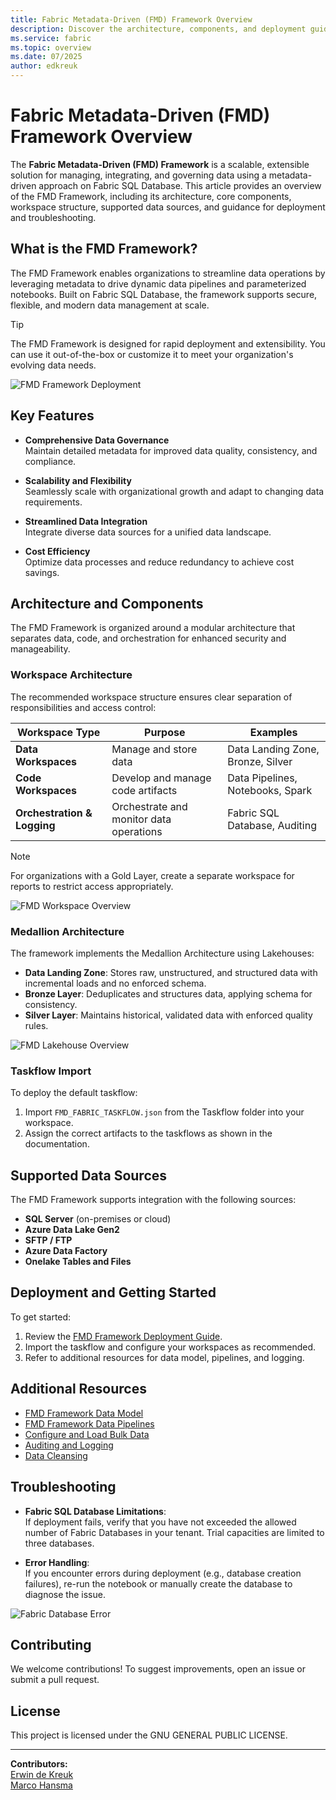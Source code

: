 ```yaml
---
title: Fabric Metadata-Driven (FMD) Framework Overview
description: Discover the architecture, components, and deployment guidance for the Fabric Metadata-Driven (FMD) Framework on Fabric SQL Database.
ms.service: fabric
ms.topic: overview
ms.date: 07/2025
author: edkreuk
---
```


# Fabric Metadata-Driven (FMD) Framework Overview

The **Fabric Metadata-Driven (FMD) Framework** is a scalable, extensible solution for managing, integrating, and governing data using a metadata-driven approach on Fabric SQL Database. This article provides an overview of the FMD Framework, including its architecture, core components, workspace structure, supported data sources, and guidance for deployment and troubleshooting.

## What is the FMD Framework?

The FMD Framework enables organizations to streamline data operations by leveraging metadata to drive dynamic data pipelines and parameterized notebooks. Built on Fabric SQL Database, the framework supports secure, flexible, and modern data management at scale.

> [!TIP]
> The FMD Framework is designed for rapid deployment and extensibility. You can use it out-of-the-box or customize it to meet your organization's evolving data needs.

![FMD Framework Deployment](./Images/FMD_FRAMEWORK.jpeg)

## Key Features

- **Comprehensive Data Governance**  
  Maintain detailed metadata for improved data quality, consistency, and compliance.

- **Scalability and Flexibility**  
  Seamlessly scale with organizational growth and adapt to changing data requirements.

- **Streamlined Data Integration**  
  Integrate diverse data sources for a unified data landscape.

- **Cost Efficiency**  
  Optimize data processes and reduce redundancy to achieve cost savings.

## Architecture and Components

The FMD Framework is organized around a modular architecture that separates data, code, and orchestration for enhanced security and manageability.

### Workspace Architecture

The recommended workspace structure ensures clear separation of responsibilities and access control:

| Workspace Type                | Purpose                                      | Examples                        |
|-------------------------------|----------------------------------------------|----------------------------------|
| **Data Workspaces**           | Manage and store data                        | Data Landing Zone, Bronze, Silver|
| **Code Workspaces**           | Develop and manage code artifacts            | Data Pipelines, Notebooks, Spark |
| **Orchestration & Logging**   | Orchestrate and monitor data operations      | Fabric SQL Database, Auditing    |

> [!NOTE]
> For organizations with a Gold Layer, create a separate workspace for reports to restrict access appropriately.

![FMD Workspace Overview](./Images/FMD_WORKSPACE_OVERVIEW.png)

### Medallion Architecture

The framework implements the Medallion Architecture using Lakehouses:

- **Data Landing Zone**: Stores raw, unstructured, and structured data with incremental loads and no enforced schema.
- **Bronze Layer**: Deduplicates and structures data, applying schema for consistency.
- **Silver Layer**: Maintains historical, validated data with enforced quality rules.

![FMD Lakehouse Overview](./Images/FMD_LAKEHOUSE_OVERVIEW.png)

### Taskflow Import

To deploy the default taskflow:

1. Import `FMD_FABRIC_TASKFLOW.json` from the Taskflow folder into your workspace.
2. Assign the correct artifacts to the taskflows as shown in the documentation.

## Supported Data Sources

The FMD Framework supports integration with the following sources:

- **SQL Server** (on-premises or cloud)
- **Azure Data Lake Gen2**
- **SFTP / FTP**
- **Azure Data Factory**
- **Onelake Tables and Files**

## Deployment and Getting Started

To get started:

1. Review the [FMD Framework Deployment Guide](./FMD_FRAMEWORK_DEPLOYMENT.md).
2. Import the taskflow and configure your workspaces as recommended.
3. Refer to additional resources for data model, pipelines, and logging.

## Additional Resources

- [FMD Framework Data Model](./FMD_DATA_MODEL.md)
- [FMD Framework Data Pipelines](./FMD_DATA_PIPELINES.md)
- [Configure and Load Bulk Data](./FMD_LOAD_BULK_DATA.md)
- [Auditing and Logging](./FMD_DATA_LOGGING.md)
- [Data Cleansing](./FMD_DATA_CLEANSING.md)

## Troubleshooting

- **Fabric SQL Database Limitations**:  
  If deployment fails, verify that you have not exceeded the allowed number of Fabric Databases in your tenant. Trial capacities are limited to three databases.

- **Error Handling**:  
  If you encounter errors during deployment (e.g., database creation failures), re-run the notebook or manually create the database to diagnose the issue.

![Fabric Database Error](./Images/FMD_DATABASE_ERROR.png)



## Contributing

We welcome contributions! To suggest improvements, open an issue or submit a pull request.

## License

This project is licensed under the GNU GENERAL PUBLIC LICENSE.

---

**Contributors:**  
[Erwin de Kreuk](https://www.linkedin.com/in/erwindekreuk/)  
[Marco Hansma](https://www.linkedin.com/in/marcohansma/)